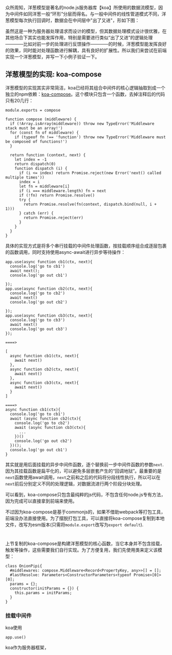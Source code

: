 

众所周知，洋葱模型是著名的node.js服务器库【koa】所使用的数据流模型，因为中间件如同洋葱一般“环形”分层而得名。与一般中间件的线性管道模式不同，洋葱模型每次执行回调时，数据会在中间层中"出了又进"，形如下图：

虽然这是一种为服务器处理请求而设计的模型，但其数据处理模式设计很优雅，在其他场合下其实也能发挥作用，特别是需要进行类似“出了又进”的逻辑处理————比如对前一步的处理进行反馈操作————的时候，洋葱模型能发挥良好的效果，同时能对处理函数进行解耦，具有良好的扩展性。所以我们来尝试在前端实现一个洋葱模型，并写一下小例子验证一下。

## 洋葱模型的实现: koa-compose

洋葱模型的实现其实非常简洁，koa已经将其组合中间件的核心逻辑抽取到成一个独立的npm依赖：[koa-compose](https://github.com/koajs/compose)。这个模块只包含一个函数，去掉注释后的代码只有20几行： 

```
module.exports = compose

function compose (middleware) {
  if (!Array.isArray(middleware)) throw new TypeError('Middleware stack must be an array!')
  for (const fn of middleware) {
    if (typeof fn !== 'function') throw new TypeError('Middleware must be composed of functions!')
  }

  return function (context, next) {
    let index = -1
    return dispatch(0)
    function dispatch (i) {
      if (i <= index) return Promise.reject(new Error('next() called multiple times'))
      index = i
      let fn = middleware[i]
      if (i === middleware.length) fn = next
      if (!fn) return Promise.resolve()
      try {
        return Promise.resolve(fn(context, dispatch.bind(null, i + 1)))
      } catch (err) {
        return Promise.reject(err)
      }
    }
  }
}
```

具体的实现方式是将多个串行挂载的中间件处理函数，按挂载顺序组合成逐层包裹的函数调用，同时支持使用async-await进行异步等待操作：

```
app.use(async function cb1(ctx, next){
  console.log('go to cb1')
  await next();
  console.log('go out cb1')

});
app.use(async function cb2(ctx, next){
  console.log('go to cb2')
  await next()
  console.log('go out cb2')

});
app.use(async function cb3(ctx, next){
  console.log('go to cb3')
  await next()
  console.log('go out cb3')
});

====> 

[
  async function cb1(ctx, next){
    await next()
  }, 
  async function cb2(ctx, next){
    await next()
  }, 
  async function cb3(ctx, next){
    await next()
  }
]

====>
async function cb1(ctx){
  console.log('go to cb1')
  await (async function cb2(ctx){
    console.log('go to cb2')
    await (async function cb3(ctx){
      ...
    })()
    console.log('go out cb2')
  })();
  console.log('go out cb1')
}
```

其实就是用后面挂载的异步中间件函数，逐个替换前一步中间件函数的参数`next`. 因为其挂载函数是扁平化的，可以避免多层嵌套产生的“回调地狱”。最重要的是`next`函数使用await调用，`next`之前和之后的代码将分段线性执行，所以可以在`next`前后分别定义不同的处理逻辑，对数据流进行两个阶段分块处理。

可以看到，koa-compose只包含最纯粹的js代码，不包含任何node.js专有方法，因为完成可以直接拿到前端来使用。

不过因为koa-compose是基于commonjs的，如果不借助webpack等打包工具，前端没办法直接使用。为了摆脱打包工具，可以直接将koa-compose复制到本地文件，改写为esm版本(只需将`module.export`改写为`export default`). 

# 

上节复制的koa-compose是构建洋葱模型的核心函数，当它本身并不包含挂载，触发等操作，这些需要我们自行实现。为了方便复用，我们先使用类来定义该模型：

```
class OnionPipi{
  #middlewares: compose.Middleware<Record<PropertyKey, any>>[] = [];
  #lastResolve: Parameters<ConstructorParameters<typeof Promise>[0]>[0];
  params = {};
  constructor(initParams = {}) {
    this.params = initParams;
  }
}
```

### 挂载中间件
koa使用
```
app.use()
```

koa作为服务器框架，

